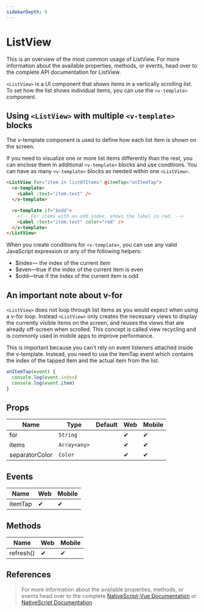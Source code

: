 ```yaml
---
sidebarDepth: 0
---
```


# ListView

This is an overview of the most common usage of ListView. For more information about the available properties, methods, or events, head over to the complete API documentation for ListView.

`<ListView>` is a UI component that shows items in a vertically scrolling list. To set how the list shows individual items, you can use the `<v-template>` component.

## Using `<ListView>` with multiple `<v-template>` blocks

The v-template component is used to define how each list item is shown on the screen.

If you need to visualize one or more list items differently than the rest, you can enclose them in additional `<v-template>` blocks and use conditions. You can have as many `<v-template>` blocks as needed within one `<ListView>`.

```html
<ListView for="item in listOfItems" @itemTap="onItemTap">
  <v-template>
    <Label :text="item.text" />
  </v-template>

  <v-template if="$odd">
    <!-- For items with an odd index, shows the label in red. -->
    <Label :text="item.text" color="red" />
  </v-template>
</ListView>
```

When you create conditions for `<v-template>`, you can use any valid JavaScript expression or any of the following helpers:

- \$index— the index of the current item
- \$even—true if the index of the current item is even
- \$odd—true if the index of the current item is odd

## An important note about v-for

`<ListView>` does not loop through list items as you would expect when using a v-for loop. Instead `<ListView>` only creates the necessary views to display the currently visible items on the screen, and reuses the views that are already off-screen when scrolled. This concept is called view recycling and is commonly used in mobile apps to improve performance.

This is important because you can't rely on event listeners attached inside the v-template. Instead, you need to use the itemTap event which contains the index of the tapped item and the actual item from the list.

```js
onItemTap(event) {
  console.log(event.index)
  console.log(event.item)
}
```

## Props

| Name           | Type         | Default | Web | Mobile |
| -------------- | ------------ | ------- | --- | ------ |
| for            | `String`     |         | ✔   | ✔      |
| items          | `Array<any>` |         | ✔   | ✔      |
| separatorColor | `Color`      |         | ✔   | ✔      |

## Events

| Name    | Web | Mobile |
| ------- | --- | ------ |
| itemTap | ✔   | ✔      |

## Methods

| Name      | Web | Mobile |
| --------- | --- | ------ |
| refresh() | ✔   | ✔      |

## References

> For more information about the available properties, methods, or events head over to the complete [NativeScript-Vue Documentation](https://nativescript-vue.org/en/docs/elements/components/list-view/)
> or [NativeScript Documentation](https://docs.nativescript.org/api-reference/classes/_ui_list_listview_.listview)
